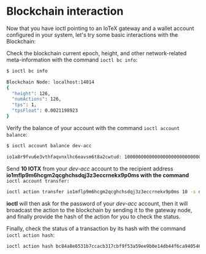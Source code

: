 # Blockchain interaction

Now that you have ioctl pointing to an IoTeX gateway and a wallet account configured in your system, let's try some basic interactions with the Blockchain:

Check the blockchain current epoch, height, and other network-related meta-information with the command `ioctl bc info`:

```sh
$ ioctl bc info

Blockchain Node: localhost:14014
{
  "height": 126,
  "numActions": 126,
  "tps": 1,
  "tpsFloat": 0.0021198923
}

```

Verify the balance of your account with the command `ioctl account balance`:

```sh
$ ioctl account balance dev-acc

io1a8r9fvu6e3vthfaqvnxlhc6eavsm6t8a2cwtud: 100000000000000000000000000000000000 IOTX
```

Send **10 IOTX** from your _dev-acc_ account to the recipient address **io1mflp9m6hcgm2qcghchsdqj3z3eccrnekx9p0ms with the command** `ioctl account transfer:`

```sh
ioctl action transfer io1mflp9m6hcgm2qcghchsdqj3z3eccrnekx9p0ms 10 -s dev-acc
```

**ioctl** will then ask for the password of your _dev-acc_ account, then it will broadcast the action to the blockchain by sending it to the gateway node, and finally provide the hash of the action for you to check the status.

Finally, check the status of a transaction by its hash with the command `ioctl action hash`:

```sh
ioctl action hash bc84a8e6531b7ccacb317cbf9f53a59ee9b0e14db44f6ca940546a4ab5dfd1e6
```
